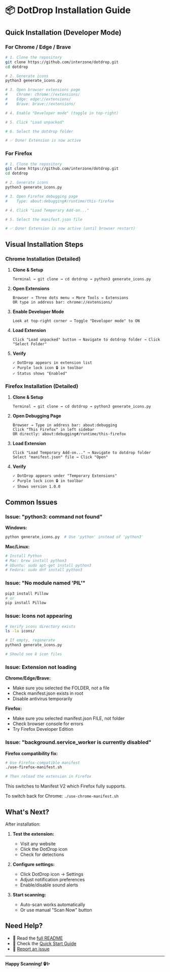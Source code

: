 # 📦 DotDrop Installation Guide

## Quick Installation (Developer Mode)

### For Chrome / Edge / Brave

```bash
# 1. Clone the repository
git clone https://github.com/interzone/dotdrop.git
cd dotdrop

# 2. Generate icons
python3 generate_icons.py

# 3. Open browser extensions page
#    Chrome: chrome://extensions/
#    Edge: edge://extensions/
#    Brave: brave://extensions/

# 4. Enable "Developer mode" (toggle in top-right)

# 5. Click "Load unpacked"

# 6. Select the dotdrop folder

# ✅ Done! Extension is now active
```

### For Firefox

```bash
# 1. Clone the repository
git clone https://github.com/interzone/dotdrop.git
cd dotdrop

# 2. Generate icons
python3 generate_icons.py

# 3. Open Firefox debugging page
#    Type: about:debugging#/runtime/this-firefox

# 4. Click "Load Temporary Add-on..."

# 5. Select the manifest.json file

# ✅ Done! Extension is now active (until browser restart)
```

## Visual Installation Steps

### Chrome Installation (Detailed)

1. **Clone & Setup**
   ```
   Terminal → git clone → cd dotdrop → python3 generate_icons.py
   ```

2. **Open Extensions**
   ```
   Browser → Three dots menu → More Tools → Extensions
   OR type in address bar: chrome://extensions/
   ```

3. **Enable Developer Mode**
   ```
   Look at top-right corner → Toggle "Developer mode" to ON
   ```

4. **Load Extension**
   ```
   Click "Load unpacked" button → Navigate to dotdrop folder → Click "Select Folder"
   ```

5. **Verify**
   ```
   ✓ DotDrop appears in extension list
   ✓ Purple lock icon 🔒 in toolbar
   ✓ Status shows "Enabled"
   ```

### Firefox Installation (Detailed)

1. **Clone & Setup**
   ```
   Terminal → git clone → cd dotdrop → python3 generate_icons.py
   ```

2. **Open Debugging Page**
   ```
   Browser → Type in address bar: about:debugging
   Click "This Firefox" in left sidebar
   OR directly: about:debugging#/runtime/this-firefox
   ```

3. **Load Extension**
   ```
   Click "Load Temporary Add-on..." → Navigate to dotdrop folder
   Select "manifest.json" file → Click "Open"
   ```

4. **Verify**
   ```
   ✓ DotDrop appears under "Temporary Extensions"
   ✓ Purple lock icon 🔒 in toolbar
   ✓ Shows version 1.0.0
   ```

## Common Issues

### Issue: "python3: command not found"

**Windows:**
```bash
python generate_icons.py  # Use 'python' instead of 'python3'
```

**Mac/Linux:**
```bash
# Install Python
# Mac: brew install python3
# Ubuntu: sudo apt-get install python3
# Fedora: sudo dnf install python3
```

### Issue: "No module named 'PIL'"

```bash
pip3 install Pillow
# or
pip install Pillow
```

### Issue: Icons not appearing

```bash
# Verify icons directory exists
ls -la icons/

# If empty, regenerate
python3 generate_icons.py

# Should see 8 icon files
```

### Issue: Extension not loading

**Chrome/Edge/Brave:**
- Make sure you selected the FOLDER, not a file
- Check manifest.json exists in root
- Disable antivirus temporarily

**Firefox:**
- Make sure you selected manifest.json FILE, not folder
- Check browser console for errors
- Try Firefox Developer Edition

### Issue: "background.service_worker is currently disabled"

**Firefox compatibility fix:**

```bash
# Use Firefox-compatible manifest
./use-firefox-manifest.sh

# Then reload the extension in Firefox
```

This switches to Manifest V2 which Firefox fully supports.

To switch back for Chrome: `./use-chrome-manifest.sh`

## What's Next?

After installation:

1. **Test the extension:**
   - Visit any website
   - Click the DotDrop icon
   - Check for detections

2. **Configure settings:**
   - Click DotDrop icon → Settings
   - Adjust notification preferences
   - Enable/disable sound alerts

3. **Start scanning:**
   - Auto-scan works automatically
   - Or use manual "Scan Now" button

## Need Help?

- 📖 Read the [full README](README.md)
- 🚀 Check the [Quick Start Guide](QUICKSTART.md)
- 🐛 [Report an issue](https://github.com/interzone/dotdrop/issues)

---

**Happy Scanning! 🔒✨**
